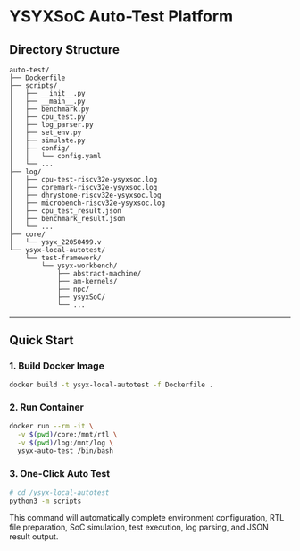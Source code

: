 # YSYXSoC Auto-Test Platform

## Directory Structure

```
auto-test/
├── Dockerfile
├── scripts/
│   ├── __init__.py
│   ├── __main__.py
│   ├── benchmark.py
│   ├── cpu_test.py
│   ├── log_parser.py
│   ├── set_env.py
│   ├── simulate.py
│   ├── config/
│   │   └── config.yaml
│   └── ...
├── log/
│   ├── cpu-test-riscv32e-ysyxsoc.log
│   ├── coremark-riscv32e-ysyxsoc.log
│   ├── dhrystone-riscv32e-ysyxsoc.log
│   ├── microbench-riscv32e-ysyxsoc.log
│   ├── cpu_test_result.json
│   ├── benchmark_result.json
│   └── ...
├── core/
│   └── ysyx_22050499.v
└── ysyx-local-autotest/
    └── test-framework/
        └── ysyx-workbench/
            ├── abstract-machine/
            ├── am-kernels/
            ├── npc/
            ├── ysyxSoC/
            └── ...
```

---

## Quick Start

### 1. Build Docker Image

```sh
docker build -t ysyx-local-autotest -f Dockerfile .
```

### 2. Run Container

```sh
docker run --rm -it \
  -v $(pwd)/core:/mnt/rtl \
  -v $(pwd)/log:/mnt/log \
  ysyx-auto-test /bin/bash
```

### 3. One-Click Auto Test

```sh
# cd /ysyx-local-autotest
python3 -m scripts
```

This command will automatically complete environment configuration, RTL file preparation, SoC simulation, test execution, log parsing, and JSON result output.